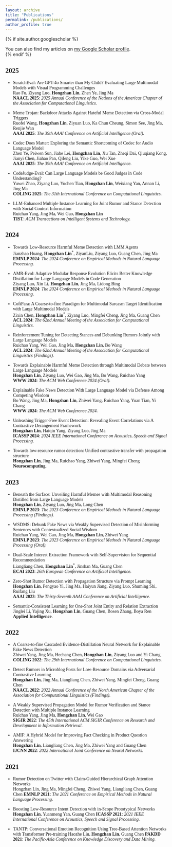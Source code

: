 ```yaml
---
layout: archive
title: "Publications"
permalink: /publications/
author_profile: true
---
```


{% if site.author.googlescholar %}
  <div class="wordwrap">You can also find my articles on <a href="{{site.author.googlescholar}}">my Google Scholar profile</a>.</div>
{% endif %}

<span style="font-family: 'euclid';">

## 2025
- ScratchEval: Are GPT-4o Smarter than My Child? Evaluating Large Multimodal Models with Visual Programming Challenges  
  Rao Fu, Ziyang Luo, **Hongzhan Lin**, Zhen Ye, Jing Ma  
  **NAACL 2025**: *2025 Annual Conference of the Nations of the Americas Chapter of the Association for Computational Linguistics.*

- Meme Trojan: Backdoor Attacks Against Hateful Meme Detection via Cross-Modal Triggers  
  Ruofei Wang, **Hongzhan Lin**, Ziyuan Luo, Ka Chun Cheung, Simon See, Jing Ma, Renjie Wan  
  **AAAI 2025**: *The 39th AAAI Conference on Artificial Intelligence (Oral).*

- Codec Does Matter: Exploring the Semantic Shortcoming of Codec for Audio Language Model  
  Zhen Ye, Peiwen Sun, Jiahe Lei, **Hongzhan Lin**, Xu Tan, Zheqi Dai, Qiuqiang Kong, Jianyi Chen, Jiahao Pan, Qifeng Liu, Yike Guo, Wei Xue  
  **AAAI 2025**: *The 39th AAAI Conference on Artificial Intelligence.*

- CodeJudge-Eval: Can Large Language Models be Good Judges in Code Understanding?  
  Yuwei Zhao, Ziyang Luo, Yuchen Tian, **Hongzhan Lin**, Weixiang Yan, Annan Li, Jing Ma  
  **COLING 2025**: *The 31th International Conference on Computational Linguistics.*

- LLM-Enhanced Multiple Instance Learning for Joint Rumor and Stance Detection with Social Context Information  
  Ruichao Yang, Jing Ma, Wei Gao, **Hongzhan Lin**  
  **TIST**: *ACM Transactions on Intelligent Systems and Technology.*

## 2024
- Towards Low-Resource Harmful Meme Detection with LMM Agents  
  Jianzhao Huang, **Hongzhan Lin**<sup>\*</sup>, ZiyanLiu, Ziyang Luo, Guang Chen, Jing Ma  
  **EMNLP 2024**: *The 2024 Conference on Empirical Methods in Natural Language Processing.*

- AMR-Evol: Adaptive Modular Response Evolution Elicits Better Knowledge Distillation for Large Language Models in Code Generation  
  Ziyang Luo, Xin Li, **Hongzhan Lin**, Jing Ma, Lidong Bing  
  **EMNLP 2024**: *The 2024 Conference on Empirical Methods in Natural Language Processing.*

- CofiPara: A Coarse-to-fine Paradigm for Multimodal Sarcasm Target Identification with Large Multimodal Models  
  Zixin Chen, **Hongzhan Lin**<sup>\*</sup>, Ziyang Luo, Mingfei Cheng, Jing Ma, Guang Chen  
  **ACL 2024**: *The 62nd Annual Meeting of the Association for Computational Linguistics.*

- Reinforcement Tuning for Detecting Stances and Debunking Rumors Jointly with Large Language Models  
  Ruichao Yang, Wei Gao, Jing Ma, **Hongzhan Lin**, Bo Wang  
  **ACL 2024**: *The 62nd Annual Meeting of the Association for Computational Linguistics (Findings).*

- Towards Explainable Harmful Meme Detection through Multimodal Debate between Large Language Models  
  **Hongzhan Lin**, Ziyang Luo, Wei Gao, Jing Ma, Bo Wang, Ruichao Yang  
  **WWW 2024**: *The ACM Web Conference 2024 (Oral).*

- Explainable Fake News Detection With Large Language Model via Defense Among Competing Wisdom  
  Bo Wang, Jing Ma, **Hongzhan Lin**, Zhiwei Yang, Ruichao Yang, Yuan Tian, Yi Chang  
  **WWW 2024**: *The ACM Web Conference 2024.*

- Unleashing Trigger-Free Event Detection: Revealing Event Correlations via A Contrastive Derangement Framework  
  **Hongzhan Lin**, Haiqin Yang, Ziyang Luo, Jing Ma  
  **ICASSP 2024**: *2024 IEEE International Conference on Acoustics, Speech and Signal Processing.*

- Towards low-resource rumor detection: Unified contrastive transfer with propagation structure  
  **Hongzhan Lin**, Jing Ma, Ruichao Yang, Zhiwei Yang, Mingfei Cheng  
  **Neurocomputing**.

## 2023
- Beneath the Surface: Unveiling Harmful Memes with Multimodal Reasoning Distilled from Large Language Models  
  **Hongzhan Lin**, Ziyang Luo, Jing Ma, Long Chen  
  **EMNLP 2023**: *The 2023 Conference on Empirical Methods in Natural Language Processing (Findings).*

- WSDMS: Debunk Fake News via Weakly Supervised Detection of Misinforming Sentences with Contextualized Social Wisdom  
  Ruichao Yang, Wei Gao, Jing Ma, **Hongzhan Lin**, Zhiwei Yang  
  **EMNLP 2023**: *The 2023 Conference on Empirical Methods in Natural Language Processing (Oral).*

- Dual-Scale Interest Extraction Framework with Self-Supervision for Sequential Recommendation  
  Liangliang Chen, **Hongzhan Lin**<sup>\*</sup>, Jinshan Ma, Guang Chen  
  **ECAI 2023**: *26th European Conference on Artificial Intelligence.*

- Zero-Shot Rumor Detection with Propagation Structure via Prompt Learning  
  **Hongzhan Lin**, Pengyao Yi, Jing Ma, Haiyun Jiang, Ziyang Luo, Shuming Shi, Ruifang Liu  
  **AAAI 2023**: *The Thirty-Seventh AAAI Conference on Artificial Intelligence.*

- Semantic-Consistent Learning for One-Shot Joint Entity and Relation Extraction  
  Jinglei Li, Yajing Xu, **Hongzhan Lin**, Guang Chen, Bosen Zhang, Boya Ren  
  **Applied Intelligence**.

## 2022
- A Coarse-to-fine Cascaded Evidence-Distillation Neural Network for Explainable Fake News Detection  
  Zhiwei Yang, Jing Ma, Hechang Chen, **Hongzhan Lin**, Ziyang Luo and Yi Chang  
  **COLING 2022**: *The 29th International Conference on Computational Linguistics.*

- Detect Rumors in Microblog Posts for Low-Resource Domains via Adversarial Contrastive Learning  
  **Hongzhan Lin**, Jing Ma, Liangliang Chen, Zhiwei Yang, Mingfei Cheng, Guang Chen  
  **NAACL 2022**: *2022 Annual Conference of the North American Chapter of the Association for Computational Linguistics (Findings).*

- A Weakly Supervised Propagation Model for Rumor Verification and Stance Detection with Multiple Instance Learning  
  Ruichao Yang, Jing Ma, **Hongzhan Lin**, Wei Gao  
  **SIGIR 2022**: *The 45th International ACM SIGIR Conference on Research and Development in Information Retrieval.*

- AMIF: A Hybrid Model for Improving Fact Checking in Product Question Answering  
  **Hongzhan Lin**, Liangliang Chen, Jing Ma, Zhiwei Yang and Guang Chen  
  **IJCNN 2022**: *2022 International Joint Conference on Neural Networks.*

## 2021
- Rumor Detection on Twitter with Claim-Guided Hierarchical Graph Attention Networks  
  Hongzhan Lin, Jing Ma, Mingfei Cheng, Zhiwei Yang, Liangliang Chen, Guang Chen
  **EMNLP 2021**: *The 2021 Conference on Empirical Methods in Natural Language Processing.*

- Boosting Low-Resource Intent Detection with in-Scope Prototypical Networks
  **Hongzhan Lin**, Yuanmeng Yan, Guang Chen
  **ICASSP 2021**: *2021 IEEE International Conference on Acoustics, Speech and Signal Processing.*

- TANTP: Conversational Emotion Recognition Using Tree-Based Attention Networks with Transformer Pre-training
  Haozhe Liu, **Hongzhan Lin**, Guang Chen
  **PAKDD 2021**: *The Pacific-Asia Conference on Knowledge Discovery and Data Mining.*

<span>
